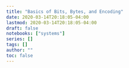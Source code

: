 ```yaml
---
title: "Basics of Bits, Bytes, and Encoding"
date: 2020-03-14T20:18:05-04:00
lastmod: 2020-03-14T20:18:05-04:00
draft: false
notebooks: ["systems"]
series: []
tags: []
author: ""
toc: false
---
```




<!--more-->
